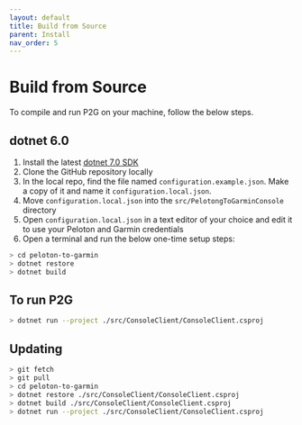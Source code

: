 ```yaml
---
layout: default
title: Build from Source
parent: Install
nav_order: 5
---
```


# Build from Source

To compile and run P2G on your machine, follow the below steps.

## dotnet 6.0

1. Install the latest [dotnet 7.0 SDK](https://dotnet.microsoft.com/download/dotnet/7.0)
1. Clone the GitHub repository locally
1. In the local repo, find the file named `configuration.example.json`. Make a copy of it and name it `configuration.local.json`.
1. Move `configuration.local.json` into the `src/PelotongToGarminConsole` directory
1. Open `configuration.local.json` in a text editor of your choice and edit it to use your Peloton and Garmin credentials
1. Open a terminal and run the below one-time setup steps:

```bash
> cd peloton-to-garmin
> dotnet restore
> dotnet build
```

## To run P2G

```bash
> dotnet run --project ./src/ConsoleClient/ConsoleClient.csproj
```

## Updating

```bash
> git fetch
> git pull
> cd peloton-to-garmin
> dotnet restore ./src/ConsoleClient/ConsoleClient.csproj
> dotnet build ./src/ConsoleClient/ConsoleClient.csproj
> dotnet run --project ./src/ConsoleClient/ConsoleClient.csproj
```
